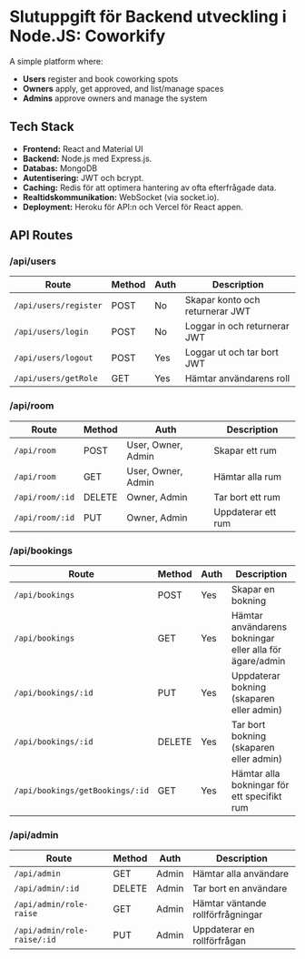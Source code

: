 # Slutuppgift för Backend utveckling i Node.JS: Coworkify

A simple platform where:

- **Users** register and book coworking spots  
- **Owners** apply, get approved, and list/manage spaces  
- **Admins** approve owners and manage the system  

## Tech Stack

- **Frontend:** React and Material UI
- **Backend:** Node.js med Express.js.  
- **Databas:** MongoDB
- **Autentisering:** JWT och bcrypt.  
- **Caching:** Redis för att optimera hantering av ofta efterfrågade data.  
- **Realtidskommunikation:** WebSocket (via socket.io).  
- **Deployment:** Heroku för API:n och Vercel för React appen.  

## API Routes

### /api/users

| Route                 | Method | Auth  | Description                             |
|-----------------------|--------|-------|-----------------------------------------|
| `/api/users/register` | POST   | No    | Skapar konto och returnerar JWT         |
| `/api/users/login`    | POST   | No    | Loggar in och returnerar JWT            |
| `/api/users/logout`   | POST   | Yes   | Loggar ut och tar bort JWT              |
| `/api/users/getRole`  | GET    | Yes   | Hämtar användarens roll                 |

### /api/room

| Route           | Method | Auth               | Description           |
|-----------------|--------|--------------------|-----------------------|
| `/api/room`     | POST   | User, Owner, Admin | Skapar ett rum        |
| `/api/room`     | GET    | User, Owner, Admin | Hämtar alla rum       |
| `/api/room/:id` | DELETE | Owner, Admin       | Tar bort ett rum      |
| `/api/room/:id` | PUT    | Owner, Admin       | Uppdaterar ett rum    |

### /api/bookings

| Route                            | Method | Auth | Description                                                         |
|----------------------------------|--------|------|---------------------------------------------------------------------|
| `/api/bookings`                  | POST   | Yes  | Skapar en bokning                                                   |
| `/api/bookings`                  | GET    | Yes  | Hämtar användarens bokningar eller alla för ägare/admin             |
| `/api/bookings/:id`              | PUT    | Yes  | Uppdaterar bokning (skaparen eller admin)                           |
| `/api/bookings/:id`              | DELETE | Yes  | Tar bort bokning (skaparen eller admin)                             |
| `/api/bookings/getBookings/:id`  | GET    | Yes  | Hämtar alla bokningar för ett specifikt rum                         |

### /api/admin

| Route                           | Method | Auth  | Description                         |
|---------------------------------|--------|-------|-------------------------------------|
| `/api/admin`                    | GET    | Admin | Hämtar alla användare               |
| `/api/admin/:id`                | DELETE | Admin | Tar bort en användare               |
| `/api/admin/role-raise`         | GET    | Admin | Hämtar väntande rollförfrågningar   |
| `/api/admin/role-raise/:id`     | PUT    | Admin | Uppdaterar en rollförfrågan         |